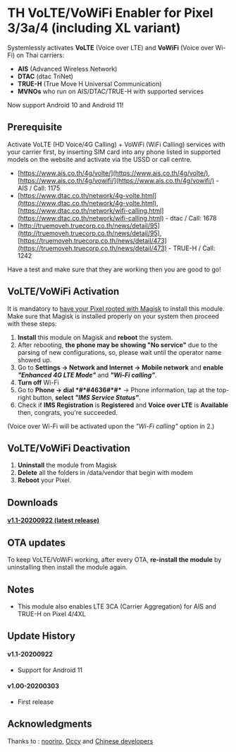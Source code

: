 # TH VoLTE/VoWiFi Enabler for Pixel 3/3a/4 (including XL variant)

Systemlessly activates __VoLTE__ (Voice over LTE) and  __VoWiFi__ (Voice over Wi-Fi) on Thai carriers:

* __AIS__ (Advanced Wireless Network)
* __DTAC__ (dtac TriNet)
* __TRUE-H__ (True Move H Universal Communication)
* __MVNOs__ who run on AIS/DTAC/TRUE-H with supported services

Now support Android 10 and Android 11!


## Prerequisite

Activate VoLTE (HD Voice/4G Calling) + VoWiFi (WiFi Calling) services with your carrier first, by inserting SIM card into any phone listed in supported models on the website and activate via the USSD or call centre.

* [https://www.ais.co.th/4g/volte/](https://www.ais.co.th/4g/volte/), [https://www.ais.co.th/4g/vowifi/](https://www.ais.co.th/4g/vowifi/) - AIS / Call: 1175
* [https://www.dtac.co.th/network/4g-volte.html](https://www.dtac.co.th/network/4g-volte.html), [https://www.dtac.co.th/network/wifi-calling.html](https://www.dtac.co.th/network/wifi-calling.html) - dtac / Call: 1678
* [http://truemoveh.truecorp.co.th/news/detail/95](http://truemoveh.truecorp.co.th/news/detail/95), [https://truemoveh.truecorp.co.th/news/detail/473](https://truemoveh.truecorp.co.th/news/detail/473) - TRUE-H / Call: 1242

Have a test and make sure that they are working then you are good to go!


## VoLTE/VoWiFi Activation

It is mandatory to [have your Pixel rooted with Magisk](https://www.xda-developers.com/google-pixel-4-root-magisk/) to install this module.
Make sure that Magisk is installed properly on your system then proceed with these steps:

1. __Install__ this module on Magisk and __reboot__ the system.
2. After rebooting, __the phone may be showing "No service"__ due to the parsing of new configurations, so, please wait until the operator name showed up.
2. Go to __Settings -> Network and Internet -> Mobile network__ and __enable__ __*"Enhanced 4G LTE Mode"*__ and __*"Wi-Fi calling"*__.
3. __Turn off__ Wi-Fi
4. Go to __Phone -> dial \*#\*#4636#\*#\*__ -> Phone information, tap at the top-right button, __select *"IMS Service Status"*__.
4. Check if __IMS Registration__ is __Registered__ and __Voice over LTE__ is __Available__ then, congrats, you're succeeded.

(Voice over Wi-Fi will be activated upon the *"Wi-Fi calling"* option in 2.)

## VoLTE/VoWiFi Deactivation

1. __Uninstall__ the module from Magisk
2. __Delete__ all the folders in /data/vendor that begin with modem
3. __Reboot__ your Pixel.

## Downloads

#### [__v1.1-20200922__ (latest release)](https://github.com/thongtech/voenabler-th-p3/releases/download/v1.1-20200922/voenabler-th-p3-v1.1-20200922.zip)

## OTA updates

To keep VoLTE/VoWiFi working, after every OTA, __re-install the module__ by uninstalling then install the module again.

## Notes

* This module also enables LTE 3CA (Carrier Aggregation) for AIS and TRUE-H on Pixel 4/4XL

## Update History

#### v1.1-20200922
* Support for Android 11

#### v1.00-20200303
* First release

## Acknowledgments

Thanks to : [nooriro](https://github.com/Magisk-Modules-Repo/volte-kr-crosshatch/), [Occy](https://m.cafe.naver.com/CommentView.nhn?search.clubid=26545115&search.articleid=159482&search.refcommentid=34700816&search.commentid=34700816&search.menuid=454&search.focus=true&search.showCafeHome=true&search.perPage=5#focusing) and [Chinese developers](https://www.google.com/search?newwindow=1&q=fdr_check)
